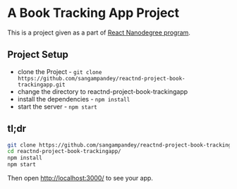 # A Book Tracking App Project

This is a project given as a part of [React Nanodegree program](https://www.udacity.com/course/react-nanodegree--nd019).

## Project Setup

* clone the Project - `git clone https://github.com/sangampandey/reactnd-project-book-trackingapp.git`
* change the directory to reactnd-project-book-trackingapp
* install the dependencies - `npm install`
* start the server - `npm start`

## tl;dr

```sh
git clone https://github.com/sangampandey/reactnd-project-book-trackingapp.git
cd reactnd-project-book-trackingapp/
npm install
npm start

```

Then open [http://localhost:3000/](http://localhost:3000/) to see your app.<br>
